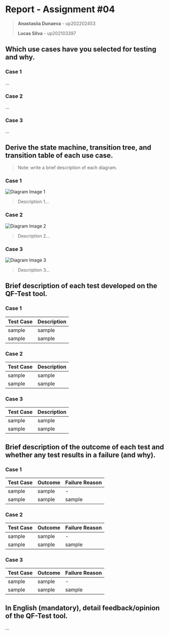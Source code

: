 # Report - Assignment #04

> **Anastasiia Dunaeva** - up202202453
>
> **Lucas Silva** - up202103397

## Which use cases have you selected for testing and why.

### Case 1

...

### Case 2

...

### Case 3

...

## Derive the state machine, transition tree, and transition table of each use case.

> Note: write a brief description of each diagram.

### Case 1

![Diagram Image 1](../.github/#04/diagram-image-1.png)

> Description 1...

### Case 2

![Diagram Image 2](../.github/#04/diagram-image-2.png)

> Description 2...

### Case 3

![Diagram Image 3](../.github/#04/diagram-image-3.png)

> Description 3...

## Brief description of each test developed on the QF-Test tool.

### Case 1

| Test Case | Description |
| --------- | ----------- |
| sample    | sample      |
| sample    | sample      |

### Case 2

| Test Case | Description |
| --------- | ----------- |
| sample    | sample      |
| sample    | sample      |

### Case 3

| Test Case | Description |
| --------- | ----------- |
| sample    | sample      |
| sample    | sample      |

## Brief description of the outcome of each test and whether any test results in a failure (and why).

### Case 1

| Test Case | Outcome | Failure Reason |
| --------- | ------- | -------------- |
| sample    | sample  | -              |
| sample    | sample  | sample         |

### Case 2

| Test Case | Outcome | Failure Reason |
| --------- | ------- | -------------- |
| sample    | sample  | -              |
| sample    | sample  | sample         |

### Case 3

| Test Case | Outcome | Failure Reason |
| --------- | ------- | -------------- |
| sample    | sample  | -              |
| sample    | sample  | sample         |

## In English (mandatory), detail feedback/opinion of the QF-Test tool.

...
